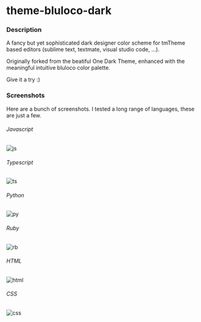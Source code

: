 # theme-bluloco-dark

### Description
A fancy but yet sophisticated dark designer color scheme for tmTheme based editors (sublime text, textmate, visual studio code, ...).

Originally forked from the beatiful One Dark Theme, enhanced with the meaningful intuitive bluloco color palette.

Give it a try :)

### Screenshots
Here are a bunch of screenshots.
I tested a long range of languages, these are just a few.

###### Javascript

![js](https://raw.githubusercontent.com/uloco/bluloco-dark-syntax/master/screenshots/js.png)


###### Typescript
![ts](https://raw.githubusercontent.com/uloco/bluloco-dark-syntax/master/screenshots/ts.png)

###### Python
![py](https://raw.githubusercontent.com/uloco/bluloco-dark-syntax/master/screenshots/py.png)

###### Ruby
![rb](https://raw.githubusercontent.com/uloco/bluloco-dark-syntax/master/screenshots/rb.png)

###### HTML
![html](https://raw.githubusercontent.com/uloco/bluloco-dark-syntax/master/screenshots/html.png)

###### CSS
![css](https://raw.githubusercontent.com/uloco/bluloco-dark-syntax/master/screenshots/css.png)
